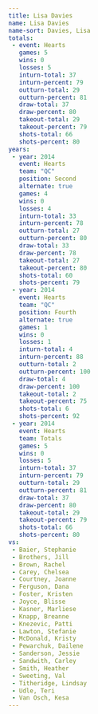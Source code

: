 ```yaml
---
title: Lisa Davies
name: Lisa Davies
name-sort: Davies, Lisa
totals:
 - event: Hearts
   games: 5
   wins: 0
   losses: 5
   inturn-total: 37
   inturn-percent: 79
   outturn-total: 29
   outturn-percent: 81
   draw-total: 37
   draw-percent: 80
   takeout-total: 29
   takeout-percent: 79
   shots-total: 66
   shots-percent: 80
years:
 - year: 2014
   event: Hearts
   team: "QC"
   position: Second
   alternate: true
   games: 4
   wins: 0
   losses: 4
   inturn-total: 33
   inturn-percent: 78
   outturn-total: 27
   outturn-percent: 80
   draw-total: 33
   draw-percent: 78
   takeout-total: 27
   takeout-percent: 80
   shots-total: 60
   shots-percent: 79
 - year: 2014
   event: Hearts
   team: "QC"
   position: Fourth
   alternate: true
   games: 1
   wins: 0
   losses: 1
   inturn-total: 4
   inturn-percent: 88
   outturn-total: 2
   outturn-percent: 100
   draw-total: 4
   draw-percent: 100
   takeout-total: 2
   takeout-percent: 75
   shots-total: 6
   shots-percent: 92
 - year: 2014
   event: Hearts
   team: Totals
   games: 5
   wins: 0
   losses: 5
   inturn-total: 37
   inturn-percent: 79
   outturn-total: 29
   outturn-percent: 81
   draw-total: 37
   draw-percent: 80
   takeout-total: 29
   takeout-percent: 79
   shots-total: 66
   shots-percent: 80
vs:
 - Baier, Stephanie
 - Brothers, Jill
 - Brown, Rachel
 - Carey, Chelsea
 - Courtney, Joanne
 - Ferguson, Dana
 - Foster, Kristen
 - Joyce, Blisse
 - Kasner, Marliese
 - Knapp, Breanne
 - Knezevic, Patti
 - Lawton, Stefanie
 - McDonald, Kristy
 - Pewarchuk, Dailene
 - Sanderson, Jessie
 - Sandwith, Carley
 - Smith, Heather
 - Sweeting, Val
 - Titheridge, Lindsay
 - Udle, Teri
 - Van Osch, Kesa
---
```

